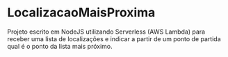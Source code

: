 # LocalizacaoMaisProxima
Projeto escrito em NodeJS utilizando Serverless (AWS Lambda) para receber uma lista de localizações e indicar a partir de um ponto de partida qual é o ponto da lista mais próximo.
